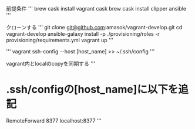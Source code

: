 前提条件
'''
brew cask install vagrant cask
brew cask install clipper ansible
'''

クローンする
'''
git clone git@github.com:amasok/vagrant-develop.git
cd vagrant-develop
ansible-galaxy install -p ./provisioning/roles -r provisioning/requirements.yml
vagrant up
'''

'''
vagrant ssh-config --host [host_name] >> ~/.ssh/config
'''

vagrant内とlocalのcopyを同期する
'''
# .ssh/configの[host_name]に以下を追記
RemoteForward 8377 localhost:8377
'''


